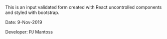 This is an input validated form created with React uncontrolled components and styled with bootstrap. 

Date: 9-Nov-2019

Developer: PJ Mantoss